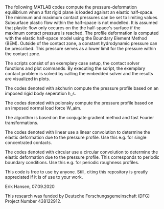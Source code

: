 The following MATLAB codes compute the pressure-deformation equilibrium when a flat rigid plane is loaded against an elastic half-space. The minimum and maximum contact pressures can be set to limiting values. Subsurface plastic flow within the half-space is not modelled. It is assumed that plastic flow only occures on the the half-space's surface if the maximum contact pressure is reached. The profile deformation is computed with the elastic half-space model using the Boundary Element Method (BEM). Outside of the contact zone, a constant hydrodynamic pressure can be prescribed. This pressure serves as a lower limit for the pressure within the contact zone.
 
 The scripts consist of an exemplary case setup, the contact solver functions and plot commands. By executing the script, the exemplary contact problem is solved by calling the embedded solver and the results are visualized in plots.
 
 The codes denoted with akchurin compute the pressure profile based on an imposed rigid body seperation h_s.
 
 The codes denoted with polonsky compute the pressure profile based on an imposed normal load force W_aim.
 
 
 The algorithm is based on the conjugate gradient method and fast Fourier transformations. 
 
 The codes denoted with linear use a linear convolution to determine the elastic deformation due to the pressure profile. Use this e.g. for single concentrated contacts.
 
 The codes denoted with circular use a circular convolution to determine the elastic deformation due to the pressure profile. This corresponds to periodic boundary conditions. Use this e.g. for periodic roughness profiles.

This code  is free to use by anyone. Still, citing this repository is greatly appreciated if it is of use to your work.

Erik Hansen, 07.09.2020

This research was funded by Deutsche Forschungsgemeinschaft (DFG) Project Number 438122912.
